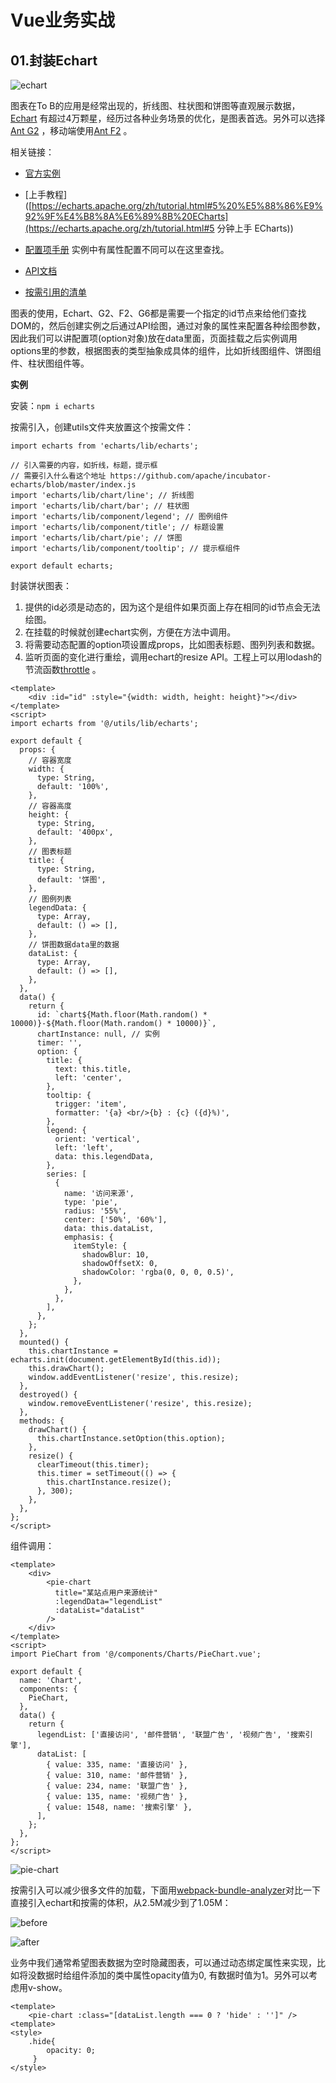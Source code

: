 # Vue业务实战

## 01.封装Echart

![echart](https://huixiong.oss-cn-beijing.aliyuncs.com/fe-list/Echart_2020-04-27_16-09-10.png)

图表在To B的应用是经常出现的，折线图、柱状图和饼图等直观展示数据，[Echart](https://github.com/apache/incubator-echarts) 有超过4万颗星，经历过各种业务场景的优化，是图表首选。另外可以选择[Ant G2](https://g2.antv.vision/zh/examples/gallery) ，移动端使用[Ant F2](https://f2.antv.vision/zh/docs/tutorial/getting-started) 。

相关链接：

* [官方实例](https://echarts.apache.org/examples/zh/index.html) 
* [上手教程]([https://echarts.apache.org/zh/tutorial.html#5%20%E5%88%86%E9%92%9F%E4%B8%8A%E6%89%8B%20ECharts](https://echarts.apache.org/zh/tutorial.html#5 分钟上手 ECharts))

* [配置项手册](https://echarts.apache.org/zh/option.html#title) 实例中有属性配置不同可以在这里查找。
* [API文档](https://echarts.apache.org/zh/api.html#echarts)
* [按需引用的清单](https://github.com/apache/incubator-echarts/blob/master/index.js)

图表的使用，Echart、G2、F2、G6都是需要一个指定的id节点来给他们查找DOM的，然后创建实例之后通过API绘图，通过对象的属性来配置各种绘图参数，因此我们可以讲配置项(option对象)放在data里面，页面挂载之后实例调用options里的参数，根据图表的类型抽象成具体的组件，比如折线图组件、饼图组件、柱状图组件等。

**实例**

安装：`npm i echarts`

按需引入，创建utils文件夹放置这个按需文件：

```
import echarts from 'echarts/lib/echarts';

// 引入需要的内容，如折线，标题，提示框
// 需要引入什么看这个地址 https://github.com/apache/incubator-echarts/blob/master/index.js
import 'echarts/lib/chart/line'; // 折线图
import 'echarts/lib/chart/bar'; // 柱状图
import 'echarts/lib/component/legend'; // 图例组件
import 'echarts/lib/component/title'; // 标题设置
import 'echarts/lib/chart/pie'; // 饼图
import 'echarts/lib/component/tooltip'; // 提示框组件

export default echarts;
```

封装饼状图表：

1. 提供的id必须是动态的，因为这个是组件如果页面上存在相同的id节点会无法绘图。
2. 在挂载的时候就创建echart实例，方便在方法中调用。
3. 将需要动态配置的option项设置成props，比如图表标题、图列列表和数据。
4. 监听页面的变化进行重绘，调用echart的resize API。工程上可以用lodash的节流函数[throttle](https://lodash.think2011.net/throttle) 。

```
<template>
    <div :id="id" :style="{width: width, height: height}"></div>
</template>
<script>
import echarts from '@/utils/lib/echarts';

export default {
  props: {
    // 容器宽度
    width: {
      type: String,
      default: '100%',
    },
    // 容器高度
    height: {
      type: String,
      default: '400px',
    },
    // 图表标题
    title: {
      type: String,
      default: '饼图',
    },
    // 图例列表
    legendData: {
      type: Array,
      default: () => [],
    },
    // 饼图数据data里的数据
    dataList: {
      type: Array,
      default: () => [],
    },
  },
  data() {
    return {
      id: `chart${Math.floor(Math.random() * 10000)}-${Math.floor(Math.random() * 10000)}`,
      chartInstance: null, // 实例
      timer: '',
      option: {
        title: {
          text: this.title,
          left: 'center',
        },
        tooltip: {
          trigger: 'item',
          formatter: '{a} <br/>{b} : {c} ({d}%)',
        },
        legend: {
          orient: 'vertical',
          left: 'left',
          data: this.legendData,
        },
        series: [
          {
            name: '访问来源',
            type: 'pie',
            radius: '55%',
            center: ['50%', '60%'],
            data: this.dataList,
            emphasis: {
              itemStyle: {
                shadowBlur: 10,
                shadowOffsetX: 0,
                shadowColor: 'rgba(0, 0, 0, 0.5)',
              },
            },
          },
        ],
      },
    };
  },
  mounted() {
    this.chartInstance = echarts.init(document.getElementById(this.id));
    this.drawChart();
    window.addEventListener('resize', this.resize);
  },
  destroyed() {
    window.removeEventListener('resize', this.resize);
  },
  methods: {
    drawChart() {
      this.chartInstance.setOption(this.option);
    },
    resize() {
      clearTimeout(this.timer);
      this.timer = setTimeout(() => {
        this.chartInstance.resize();
      }, 300);
    },
  },
};
</script>

```

组件调用：

```
<template>
    <div>
        <pie-chart
          title="某站点用户来源统计"
          :legendData="legendList"
          :dataList="dataList"
        />
    </div>
</template>
<script>
import PieChart from '@/components/Charts/PieChart.vue';

export default {
  name: 'Chart',
  components: {
    PieChart,
  },
  data() {
    return {
      legendList: ['直接访问', '邮件营销', '联盟广告', '视频广告', '搜索引擎'],
      dataList: [
        { value: 335, name: '直接访问' },
        { value: 310, name: '邮件营销' },
        { value: 234, name: '联盟广告' },
        { value: 135, name: '视频广告' },
        { value: 1548, name: '搜索引擎' },
      ],
    };
  },
};
</script>

```

![pie-chart](https://huixiong.oss-cn-beijing.aliyuncs.com/fe-list/pie_chart_2020-04-28_10-47-16.png)

按需引入可以减少很多文件的加载，下面用[webpack-bundle-analyzer](https://www.npmjs.com/package/webpack-bundle-analyzer)对比一下直接引入echart和按需的体积，从2.5M减少到了1.05M：

![before](https://huixiong.oss-cn-beijing.aliyuncs.com/fe-list/before_optimize_2020-04-28_10-01-58.png)

![after](https://huixiong.oss-cn-beijing.aliyuncs.com/fe-list/after_optimize_2020-04-28_10-06-50.png)

业务中我们通常希望图表数据为空时隐藏图表，可以通过动态绑定属性来实现，比如将没数据时给组件添加的类中属性opacity值为0, 有数据时值为1。另外可以考虑用v-show。

```
<template>
	<pie-chart :class="[dataList.length === 0 ? 'hide' : '']" />
<template>
<style>
	.hide{
        opacity: 0;
     }
</style>
```



